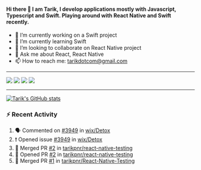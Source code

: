 #### Hi there 👋 I am Tarik, I develop applications mostly with Javascript, Typescript and Swift. Playing around with React Native and Swift recently.


- 🔭 I’m currently working on a Swift project
- 🌱 I’m currently learning Swift
- 👯 I’m looking to collaborate on React Native project
- 💬 Ask me about React, React Native
- 📫 How to reach me: tarikdotcom@gmail.com




---


<a target="_blank" href="https://www.linkedin.com/in/tarik-pinarci"><img src="https://img.shields.io/badge/-LinkedIn-0077B5?style=for-the-badge&logo=Linkedin&logoColor=white"></img></a>
<a target="_blank" href="mailto:tarikdotcom@gmail.com"><img src="https://img.shields.io/badge/-Gmail-D14836?style=for-the-badge&logo=Gmail&logoColor=white"></img></a>
<a target="_blank" href="https://medium.com/@tarikpnr"><img src="https://img.shields.io/badge/-Medium-12100E?style=for-the-badge&logo=Medium&logoColor=white"></img></a>
<a target="_blank" href="https://stackoverflow.com/users/9631529/tarik"><img src="https://img.shields.io/badge/-Stackoverflow-F48224?style=for-the-badge&logo=stack-overflow&logoColor=white"></img></a>

---

[![Tarik's GitHub stats](https://github-readme-stats-pi-sable.vercel.app/api?username=tarikpnr&show_icons=true&theme=radical)](https://github.com/tarikpnr/github-readme-stats)


### :zap: Recent Activity

<!--START_SECTION:activity-->
1. 🗣 Commented on [#3949](https://github.com/wix/Detox/issues/3949) in [wix/Detox](https://github.com/wix/Detox)
2. ❗️ Opened issue [#3949](https://github.com/wix/Detox/issues/3949) in [wix/Detox](https://github.com/wix/Detox)
3. 🎉 Merged PR [#2](https://github.com/tarikpnr/react-native-testing/pull/2) in [tarikpnr/react-native-testing](https://github.com/tarikpnr/react-native-testing)
4. 💪 Opened PR [#2](https://github.com/tarikpnr/react-native-testing/pull/2) in [tarikpnr/react-native-testing](https://github.com/tarikpnr/react-native-testing)
5. 🎉 Merged PR [#1](https://github.com/tarikpnr/React-Native-Testing/pull/1) in [tarikpnr/React-Native-Testing](https://github.com/tarikpnr/React-Native-Testing)
<!--END_SECTION:activity-->







